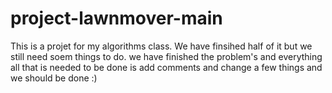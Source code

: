 # project-lawnmover-main
This is a projet for my algorithms class. We have finsihed half of it but we still need soem things to do.
we have finished the problem's and everything all that is needed to be done is add comments and change a few things and we should be done
:)

